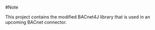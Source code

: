 #Note

This project contains the modified BACnet4J library that is used in an upcoming BACnet connector.